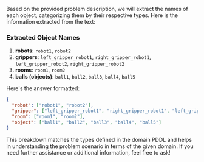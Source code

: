 Based on the provided problem description, we will extract the names of each object, categorizing them by their respective types. Here is the information extracted from the text:

### Extracted Object Names

1. **robots**: `robot1`, `robot2`
2. **grippers**: `left_gripper_robot1`, `right_gripper_robot1`, `left_gripper_robot2`, `right_gripper_robot2`
3. **rooms**: `room1`, `room2`
4. **balls (objects)**: `ball1`, `ball2`, `ball3`, `ball4`, `ball5`

Here's the answer formatted:

```json
{
  "robot": ["robot1", "robot2"],
  "gripper": ["left_gripper_robot1", "right_gripper_robot1", "left_gripper_robot2", "right_gripper_robot2"],
  "room": ["room1", "room2"],
  "object": ["ball1", "ball2", "ball3", "ball4", "ball5"]
}
```

This breakdown matches the types defined in the domain PDDL and helps in understanding the problem scenario in terms of the given domain. If you need further assistance or additional information, feel free to ask!